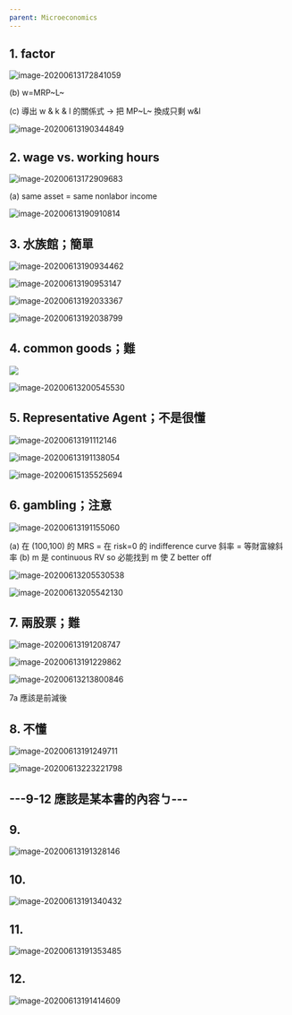 ```yaml
---
parent: Microeconomics
---
```

## 1. factor

![image-20200613172841059](https://i.loli.net/2020/06/13/RTnVhiUMP6kOy7l.png)

(b) w=MRP~L~

(c) 導出 w & k & l 的關係式 → 把 MP~L~ 換成只剩 w&l

![image-20200613190344849](https://i.loli.net/2020/06/13/cJYraAd5j47FRye.png)

## 2. wage vs. working hours 

![image-20200613172909683](https://i.loli.net/2020/06/13/Yk4D2hIy6rXJaTt.png)

(a) same asset = same nonlabor income

![image-20200613190910814](https://i.loli.net/2020/06/13/yGR8dmJHLQO1XBk.png)

## 3. 水族館；簡單

![image-20200613190934462](https://i.loli.net/2020/06/13/rP2WTUxRGSvwngI.png)

![image-20200613190953147](https://i.loli.net/2020/06/13/vNiH7ZILugaGxKs.png)

![image-20200613192033367](https://i.loli.net/2020/06/13/mFdSsRMvA7kIGb4.png)

![image-20200613192038799](https://i.loli.net/2020/06/13/6WgG3yScMXRaLbn.png)

## 4. common goods；難

![](https://i.loli.net/2020/06/13/Por6UKOIxVugyEH.png"lolicon")

![image-20200613200545530](https://i.loli.net/2020/06/13/5OoehNdjtVpXfzI.png)

## 5. Representative Agent；不是很懂

![image-20200613191112146](https://i.loli.net/2020/06/13/DoMpg8N32kLwnY6.png)

![image-20200613191138054](https://i.loli.net/2020/06/13/xqE4JOXlWf76vKI.png)

![image-20200615135525694](https://i.loli.net/2020/06/15/Y39CU7W2t5wMclk.png)

## 6. gambling；注意

![image-20200613191155060](https://i.loli.net/2020/06/13/ZPIcFUfs3DWg6l9.png)

(a) 在 (100,100) 的 MRS = 在 risk=0 的 indifference curve 斜率 = 等財富線斜率
(b) m 是 continuous RV so 必能找到 m 使 Z better off

![image-20200613205530538](https://i.loli.net/2020/06/13/RAjvLTGkZDBrQlc.png)

![image-20200613205542130](https://i.loli.net/2020/06/13/FLiynb9OlItCRjq.png)

## 7. 兩股票；難

![image-20200613191208747](https://i.loli.net/2020/06/13/lXAJDqHI1irhVap.png)

![image-20200613191229862](https://i.loli.net/2020/06/13/b1adPN5DJklWzFi.png)

![image-20200613213800846](https://i.loli.net/2020/06/13/49ltuNQRMDqFbpz.png)

7a 應該是前減後

## 8. 不懂

![image-20200613191249711](https://i.loli.net/2020/06/13/bPdUCwRuGfrEMpA.png)

![image-20200613223221798](https://i.loli.net/2020/06/13/avMcQx29D1skznY.png)

## ---9-12 應該是某本書的內容ㄅ---

## 9.

![image-20200613191328146](https://i.loli.net/2020/06/13/UDwHhK1v2ejJirB.png)

## 10.

![image-20200613191340432](https://i.loli.net/2020/06/13/wumAdGNZ9C1JHLr.png)

## 11.

![image-20200613191353485](https://i.loli.net/2020/06/13/oP68zamUpgB4nct.png)

## 12.

![image-20200613191414609](https://i.loli.net/2020/06/13/hJP5Hjn2WxicwY1.png)